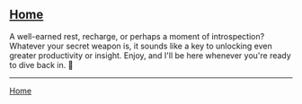 [Home](https://t2m.io/VwvDcuw)
---

A well-earned rest, recharge, or perhaps a moment of introspection? Whatever your secret weapon is, it sounds like a key to unlocking even greater productivity or insight. Enjoy, and I'll be here whenever you're ready to dive back in. 🚀

---

[Home](https://t2m.io/VwvDcuw)
